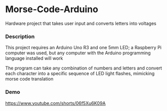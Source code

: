 # Morse-Code-Arduino
Hardware project that takes user input and converts letters into voltages

### Description
This project requires an Arduino Uno R3 and one 5mm LED; a Raspberry Pi computer was used, but any computer with the Arduino programming language installed will work

The program can take any combination of numbers and letters and convert each character into a specific sequence of LED light flashes, mimicking morse code translation

### Demo
https://www.youtube.com/shorts/06f5Xu6K09A